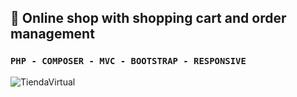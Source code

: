 ## :rocket: Online shop with shopping cart and order management
### `PHP - COMPOSER - MVC - BOOTSTRAP - RESPONSIVE`

![TiendaVirtual](https://github.com/gisbelt/online-shop/blob/main/asset/gif/onlineShop.gif)

